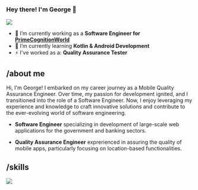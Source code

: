 ### Hey there! I'm George 👋

<img src="https://readme-typing-svg.herokuapp.com?font=Architects+Daughter&color=011819&size=25&center=false&lines=hey!+its+1ssm4;Software+Engineer..;"/>

- 🔭 I’m currently working as a **Software Engineer for [PrimeCognitionWorld](https://www.primecognition.org/)**
- 🌱 I’m currently learning **Kotlin & Android Development**
- ⚡ I've worked as a: **Quality Assurance Tester**


<h2>/about me</h2>
<p>Hi, I'm George! I embarked on my career journey as a Mobile Quality Assurance Engineer.
  Over time, my passion for development ignited, and I transitioned into the role of a Software Engineer.
  Now, I enjoy leveraging my experience and knowledge to craft innovative solutions and contribute to the ever-evolving world of software engineering.</p>

- **Software Engineer**  specializing in development of large-scale web applications for the government and banking sectors.

- **Quality Assurance Engineer** exprerienced in assuring the quality of mobile apps, particularly focusing on location-based functionalities. 


<h2>/skills</h2>

<p align="left">
  <a href="https://skillicons.dev">
    <img src="https://skillicons.dev/icons?i=java,maven,spring,kotlin,python,mysql,docker,git&theme=light" />
  </a>
</p>

